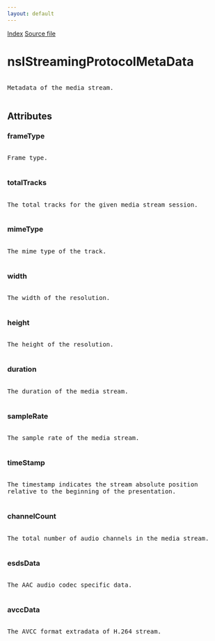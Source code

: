 ```yaml
---
layout: default
---
```

<div id='links'><a href="../index.html">Index</a>
<a href="http://dxr.mozilla.org/mozilla-central/source/netwerk/base/public/nsIStreamingProtocolController.idl">Source file</a>
</div>

# nsIStreamingProtocolMetaData #
<pre>  
Metadata of the media stream.  
  
</pre>
## Attributes ##

### frameType ###
<pre>  
Frame type.  
  
</pre>
### totalTracks ###
<pre>  
The total tracks for the given media stream session.  
  
</pre>
### mimeType ###
<pre>  
The mime type of the track.  
  
</pre>
### width ###
<pre>  
The width of the resolution.  
  
</pre>
### height ###
<pre>  
The height of the resolution.  
  
</pre>
### duration ###
<pre>  
The duration of the media stream.  
  
</pre>
### sampleRate ###
<pre>  
The sample rate of the media stream.  
  
</pre>
### timeStamp ###
<pre>  
The timestamp indicates the stream absolute position  
relative to the beginning of the presentation.  
  
</pre>
### channelCount ###
<pre>  
The total number of audio channels in the media stream.  
  
</pre>
### esdsData ###
<pre>  
The AAC audio codec specific data.  
  
</pre>
### avccData ###
<pre>  
The AVCC format extradata of H.264 stream.  
  
</pre>